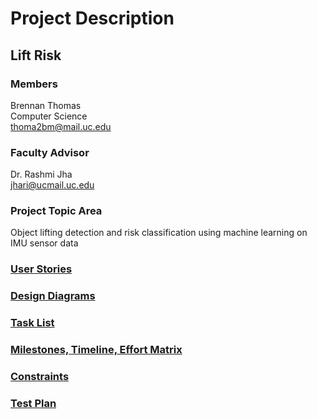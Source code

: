 # Project Description

## Lift Risk

### Members
Brennan Thomas<br>
Computer Science<br>
thoma2bm@mail.uc.edu

### Faculty Advisor
Dr. Rashmi Jha<br>
jhari@ucmail.uc.edu

### Project Topic Area
Object lifting detection and risk classification using machine learning on IMU sensor data

### [User Stories](User_Stories.md)

### [Design Diagrams](Design_Diagrams)

### [Task List](Tasklist.md)

### [Milestones, Timeline, Effort Matrix](Milestones_Timeline_Effort.md)

### [Constraints](Constraints.md)

### [Test Plan](Test_Plan.md)